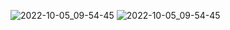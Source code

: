![2022-10-05_09-54-45](https://user-images.githubusercontent.com/50214016/193999109-d535cce9-b687-40e9-836c-bd541c665863.png)
![2022-10-05_09-54-45](https://user-images.githubusercontent.com/50214016/193999028-96c5d7b5-45f1-4958-99dd-de8b51e1f7ca.png)
